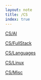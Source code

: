 ```yaml
---
layout: note
title: /CS
index: true
---
```


  <a href='/notes/CS/AI/'>CS/AI</a>

  <a href='/notes/CS/FullStack/'>CS/FullStack</a>

  <a href='/notes/CS/Languages/'>CS/Languages</a>

  <a href='/notes/CS/Linux/'>CS/Linux</a>

  <a href='/notes/CS/Misc/'>CS/Misc</a>

